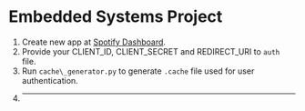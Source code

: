 # Embedded Systems Project

1. Create new app at [Spotify Dashboard](https://developer.spotify.com/dashboard/).
2. Provide your CLIENT\_ID, CLIENT\_SECRET and REDIRECT\_URI to `auth` file.
3. Run `cache\_generator.py` to generate `.cache` file used for user authentication.
4. -----
